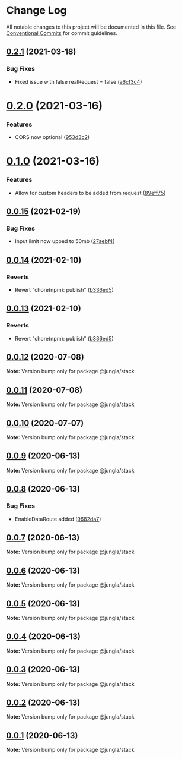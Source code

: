 # Change Log

All notable changes to this project will be documented in this file.
See [Conventional Commits](https://conventionalcommits.org) for commit guidelines.

## [0.2.1](https://github.com/crazywolf132/Jungla/compare/@jungla/stack@0.2.0...@jungla/stack@0.2.1) (2021-03-18)


### Bug Fixes

* Fixed issue with false realRequest = false ([a6cf3c4](https://github.com/crazywolf132/Jungla/commit/a6cf3c4e73ff04698b4a0d91b8d4d883748d6f7a))





# [0.2.0](https://github.com/crazywolf132/Jungla/compare/@jungla/stack@0.1.0...@jungla/stack@0.2.0) (2021-03-16)


### Features

* CORS now optional ([953d3c2](https://github.com/crazywolf132/Jungla/commit/953d3c28a6acb83b1ed86d6559b48f8e3165ca8e))





# [0.1.0](https://github.com/crazywolf132/Jungla/compare/@jungla/stack@0.0.15...@jungla/stack@0.1.0) (2021-03-16)


### Features

* Allow for custom headers to be added from request ([89eff75](https://github.com/crazywolf132/Jungla/commit/89eff75a21544ae03c188c2a12b7affe44cd1679))





## [0.0.15](https://github.com/crazywolf132/Jungla/compare/@jungla/stack@0.0.14...@jungla/stack@0.0.15) (2021-02-19)


### Bug Fixes

* Input limit now upped to 50mb ([27aebf4](https://github.com/crazywolf132/Jungla/commit/27aebf40d41d1ee2d8fa01e01e620a3e95b2f6e9))





## [0.0.14](https://github.com/crazywolf132/Jungla/compare/@jungla/stack@0.0.13...@jungla/stack@0.0.14) (2021-02-10)


### Reverts

* Revert "chore(npm): publish" ([b336ed5](https://github.com/crazywolf132/Jungla/commit/b336ed5acd34c7afdcca32a25c364f9c9b849271))





## [0.0.13](https://github.com/crazywolf132/Jungla/compare/@jungla/stack@0.0.13...@jungla/stack@0.0.13) (2021-02-10)


### Reverts

* Revert "chore(npm): publish" ([b336ed5](https://github.com/crazywolf132/Jungla/commit/b336ed5acd34c7afdcca32a25c364f9c9b849271))





## [0.0.12](https://github.com/crazywolf132/Jungla/compare/@jungla/stack@0.0.11...@jungla/stack@0.0.12) (2020-07-08)

**Note:** Version bump only for package @jungla/stack





## [0.0.11](https://github.com/crazywolf132/Jungla/compare/@jungla/stack@0.0.10...@jungla/stack@0.0.11) (2020-07-08)

**Note:** Version bump only for package @jungla/stack





## [0.0.10](https://github.com/crazywolf132/Jungla/compare/@jungla/stack@0.0.9...@jungla/stack@0.0.10) (2020-07-07)

**Note:** Version bump only for package @jungla/stack





## [0.0.9](https://github.com/crazywolf132/Jungla/compare/@jungla/stack@0.0.8...@jungla/stack@0.0.9) (2020-06-13)

**Note:** Version bump only for package @jungla/stack





## [0.0.8](https://github.com/crazywolf132/Jungla/compare/@jungla/stack@0.0.7...@jungla/stack@0.0.8) (2020-06-13)


### Bug Fixes

* EnableDataRoute added ([9682da7](https://github.com/crazywolf132/Jungla/commit/9682da756647de60b854cae1830f769e06fc4bbf))





## [0.0.7](https://github.com/crazywolf132/Jungla/compare/@jungla/stack@0.0.6...@jungla/stack@0.0.7) (2020-06-13)

**Note:** Version bump only for package @jungla/stack





## [0.0.6](https://github.com/crazywolf132/Jungla/compare/@jungla/stack@0.0.5...@jungla/stack@0.0.6) (2020-06-13)

**Note:** Version bump only for package @jungla/stack





## [0.0.5](https://github.com/crazywolf132/Jungla/compare/@jungla/stack@0.0.4...@jungla/stack@0.0.5) (2020-06-13)

**Note:** Version bump only for package @jungla/stack





## [0.0.4](https://github.com/crazywolf132/Jungla/compare/@jungla/stack@0.0.3...@jungla/stack@0.0.4) (2020-06-13)

**Note:** Version bump only for package @jungla/stack





## [0.0.3](https://github.com/crazywolf132/Jungla/compare/@jungla/stack@0.0.2...@jungla/stack@0.0.3) (2020-06-13)

**Note:** Version bump only for package @jungla/stack





## [0.0.2](https://github.com/crazywolf132/Jungla/compare/@jungla/stack@0.0.1...@jungla/stack@0.0.2) (2020-06-13)

**Note:** Version bump only for package @jungla/stack





## [0.0.1](https://github.com/crazywolf132/Jungla/compare/@jungla/stack@0.0.1...@jungla/stack@0.0.1) (2020-06-13)

**Note:** Version bump only for package @jungla/stack
